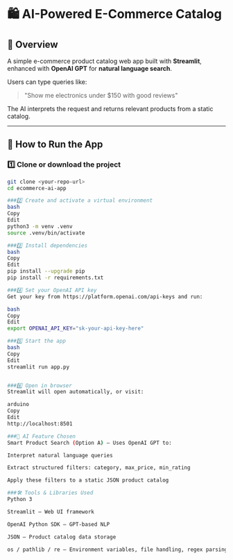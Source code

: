 # 🛍️ AI-Powered E-Commerce Catalog

## 📌 Overview
A simple e-commerce product catalog web app built with **Streamlit**, enhanced with **OpenAI GPT** for **natural language search**.  

Users can type queries like:  
> "Show me electronics under $150 with good reviews"  

The AI interprets the request and returns relevant products from a static catalog.

---

## 🚀 How to Run the App

### 1️⃣ Clone or download the project
```bash
git clone <your-repo-url>
cd ecommerce-ai-app

###2️⃣ Create and activate a virtual environment
bash
Copy
Edit
python3 -m venv .venv
source .venv/bin/activate

###3️⃣ Install dependencies
bash
Copy
Edit
pip install --upgrade pip
pip install -r requirements.txt

###4️⃣ Set your OpenAI API key
Get your key from https://platform.openai.com/api-keys and run:

bash
Copy
Edit
export OPENAI_API_KEY="sk-your-api-key-here"

###5️⃣ Start the app
bash
Copy
Edit
streamlit run app.py


###6️⃣ Open in browser
Streamlit will open automatically, or visit:

arduino
Copy
Edit
http://localhost:8501

###🧠 AI Feature Chosen
Smart Product Search (Option A) – Uses OpenAI GPT to:

Interpret natural language queries

Extract structured filters: category, max_price, min_rating

Apply these filters to a static JSON product catalog

###🛠 Tools & Libraries Used
Python 3

Streamlit – Web UI framework

OpenAI Python SDK – GPT-based NLP

JSON – Product catalog data storage

os / pathlib / re – Environment variables, file handling, regex parsing
